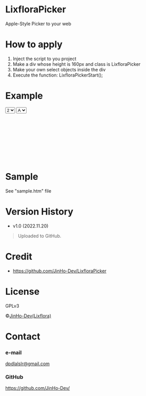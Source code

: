 # LixfloraPicker
Apple-Style Picker to your web

# How to apply
1. Inject the script to you project
2. Make a div whose height is 160px and class is LixfloraPicker
3. Make your own select objects inside the div
4. Execute the function: LixfloraPickerStart();

# Example
<div class="LixfloraPicker" style="height: 160px; width: 200px;"> 
    <select> 
        <option> 1 </option>
        <option selected> 2 </option>
        <option> 3 </option>
    </select> 
    <select infinite> 
        <option> A </option>
        <option> B </option>
        <option> C </option>
    </select> 
</div> 
<script> LixfloraPickerStart(); </script> 

# Sample
See "sample.htm" file

# Version History
* v1.0 (2022.11.20)
> Uploaded to GitHub. 

# Credit
* https://github.com/JinHo-Dev/LixfloraPicker

# License
GPLv3

&copy;<a href="https://github.com/JinHo-Dev/">JinHo-Dev(Lixflora)</a>

# Contact
### e-mail
dpdlalslr@gmail.com

### GitHub
https://github.com/JinHo-Dev/